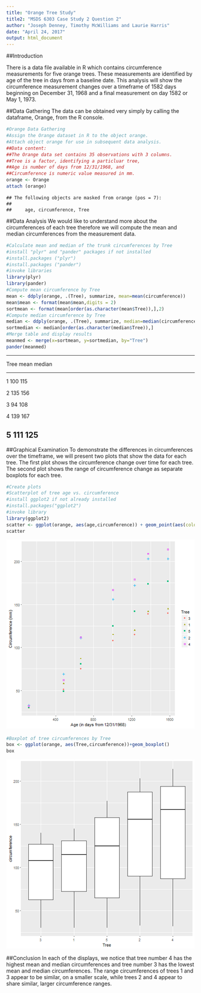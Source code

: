 ```yaml
---
title: "Orange Tree Study"
title2: "MSDS 6303 Case Study 2 Question 2"
author: "Joseph Denney, Timothy McWilliams and Laurie Harris"
date: "April 24, 2017"
output: html_document
---
```




##Introduction

There is a data file available in R which contains circumference measurements for five orange trees.  These measurements are identified by age of the tree in days from a baseline date.  This analysis will show the circumference measurement changes over a timeframe of 1582 days beginning on December 31, 1968 and a final measurement on day 1582 or May 1, 1973.

##Data Gathering
The data can be obtained very simply by calling the dataframe, Orange, from the R console.

```r
#Orange Data Gathering
#Assign the Orange dataset in R to the object orange.
#Attach object orange for use in subsequent data analysis.
##Data content:  
##The Orange data set contains 35 observations with 3 columns.  
##Tree is a factor, identifying a particluar tree, 
##Age is number of days from 12/31/1968, and 
##Circumference is numeric value measured in mm.
orange <- Orange
attach (orange)
```

```
## The following objects are masked from orange (pos = 7):
## 
##     age, circumference, Tree
```

##Data Analysis
We would like to understand more about the circumferences of each tree therefore we will compute the mean and median circumferences from the measurement data.

```r
#Calculate mean and median of the trunk circumferences by Tree
#install "plyr" and "pander" packages if not installed
#install.packages ("plyr")
#install.packages ("pander")
#invoke libraries
library(plyr)
library(pander)
#Compute mean circumference by Tree
mean <- ddply(orange, .(Tree), summarize, mean=mean(circumference))
mean$mean <- format(mean$mean,digits = 2)
sortmean <- format(mean[order(as.character(mean$Tree)),],2)
#Compute median circumference by Tree
median <- ddply(orange, .(Tree), summarize, median=median(circumference))
sortmedian <- median[order(as.character(median$Tree)),]
#Merge table and display results
meanmed <- merge(x=sortmean, y=sortmedian, by="Tree")
pander(meanmed)
```


----------------------
 Tree   mean   median 
------ ------ --------
  1     100     115   

  2     135     156   

  3      94     108   

  4     139     167   

  5     111     125   
----------------------

##Graphical Examination
To demonstrate the differences in circumferences over the timeframe, we will present two plots that show the data for each tree.  The first plot shows the circumference change over time for each tree.  The second plot shows the range of circumference change as separate boxplots for each tree.  

```r
#Create plots
#Scatterplot of tree age vs. circumference
#install ggplot2 if not already installed
#install.packages("ggplot2")
#invoke library
library(ggplot2)
scatter <- ggplot(orange, aes(age,circumference)) + geom_point(aes(color=Tree, shape=Tree)) + xlab("Age (in days from 12/31/1968)")+ ylab("Circumference (mm)")
scatter
```

![plot of chunk unnamed-chunk-3](figure/unnamed-chunk-3-1.png)

```r
#Boxplot of tree circumferences by Tree
box <- ggplot(orange, aes(Tree,circumference))+geom_boxplot()
box
```

![plot of chunk unnamed-chunk-3](figure/unnamed-chunk-3-2.png)

##Conclusion
In each of the displays, we notice that tree number 4 has the highest mean and median circumferences and tree number 3 has the lowest mean and median circumferences.  The range circumferences of trees 1 and 3 appear to be similar, on a smaller scale, while trees 2 and 4 appear to share similar, larger circumference ranges.
